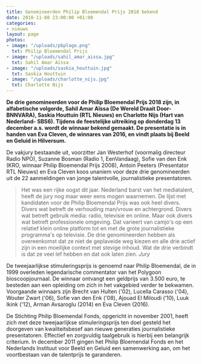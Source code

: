 ```yaml
---
title: Genomineerden Philip Bloemendal Prijs 2018 bekend
date: 2018-11-08 23:00:00 +01:00
categories:
- nieuws
layout: page
photos:
- image: "/uploads/pbplogo.png"
  txt: Philip Bloemendal Prijs
- image: "/uploads/sahil_amar_aissa.jpg"
  txt: Sahil Amar Aïssa
- image: "/uploads/saskia_houttuin.jpg"
  txt: Saskia Houttuin
- image: "/uploads/charlotte_nijs.jpg"
  txt: Charlotte Nijs
---
```


**De drie genomineerden voor de Philip Bloemendal Prijs 2018 zijn, in alfabetische volgorde, Sahil Amar Aïssa (De Wereld Draait Door- BNNVARA), Saskia Houttuin (RTL Nieuws) en Charlotte Nijs (Hart van Nederland- SBS6). Tijdens de feestelijke uitreiking op donderdag 13 december a.s. wordt de winnaar bekend gemaakt.  De presentatie is in handen van Eva Cleven, de winnares van 2016,  en vindt plaats bij Beeld en Geluid in Hilversum.**

<!--more-->

De vakjury bestaande uit, voorzitter Jan Westerhof (voormalig directeur Radio NPO), Suzanne Bosman (Radio 1, EenVandaag), Sofie van den Enk (KRO, winnaar Philip Bloemendal Prijs 2008),  Antoin Peeters (Presentator RTL Nieuws) en Eva Cleven koos unaniem voor deze drie genomineerden uit de 22 aanmeldingen van jonge talentvolle, journalistieke presentatoren.
 
> Het was een rijke oogst dit jaar. Nederland barst van het mediatalent, heeft de jury nog maar weer eens mogen waarnemen. De lijst met kandidaten voor de Philip Bloemendal Prijs was ook heel divers. Divers wat betreft de verhouding man/vrouw en achtergrond. Divers wat betreft gebruik media: radio, televisie en online. Maar ook divers wat betreft professionele omgeving. Dat varieert van camjo's op een relatief klein online platform tot en met de grote journalistieke programma's op televisie. De drie genomineerden hebben als overeenkomst dat ze niet de geplaveide weg kiezen en alle drie actief zijn in een moeilijke context met stevige inhoud. Wat de drie verbindt is dat ze veel lef hebben en dat ook laten zien. _Jury_

De tweejaarlijkse stimuleringsprijs is genoemd naar Philip Bloemendal, de in 1999 overleden legendarische commentator van het Polygoon bioscoopjournaal. De winnaar ontvangt een geldprijs van 3.500 euro, te besteden aan een opleiding om zich in het vakgebied verder te bekwamen. Voorgaande winnaars zijn Brecht van Hulten ('02), Lucella Carasso ('04), Wouter Zwart ('06), Sofie van den Enk ('08), Ajouad El Miloudi (‘10), Luuk Ikink ('12), Arman Avsaroglu (2014) en Eva Cleven (2016).

De Stichting Philip Bloemendal Fonds, opgericht in november 2001, heeft zich met deze tweejaarlijkse stimuleringsprijs ten doel gesteld het doorgeven van kwaliteitsbesef aan nieuwe generaties journalistieke presentatoren. Effectief en zorgvuldig taalgebruik is hierbij een belangrijk criterium. In december 2011 gingen het Philip Bloemendal Fonds en het Nederlands Instituut voor Beeld en Geluid een samenwerking aan, om het voortbestaan van de talentprijs te garanderen. 